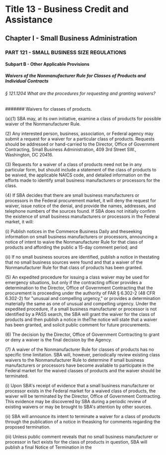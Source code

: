
# Title 13 - Business Credit and Assistance
## Chapter I - Small Business Administration
### PART 121 - SMALL BUSINESS SIZE REGULATIONS
#### Subpart B - Other Applicable Provisions
##### Waivers of the Nonmanufacturer Rule for Classes of Products and Individual Contracts
###### § 121.1204 What are the procedures for requesting and granting waivers?
####### Waivers for classes of products.

(a)(1) SBA may, at its own initiative, examine a class of products for possible waiver of the Nonmanufacturer Rule.

(2) Any interested person, business, association, or Federal agency may submit a request for a waiver for a particular class of products. Requests should be addressed or hand-carried to the Director, Office of Government Contracting, Small Business Administration, 409 3rd Street SW., Washington, DC 20416.

(3) Requests for a waiver of a class of products need not be in any particular form, but should include a statement of the class of products to be waived, the applicable NAICS code, and detailed information on the efforts made to identify small business manufacturers or processors for the class.

(4) If SBA decides that there are small business manufacturers or processors in the Federal procurement market, it will deny the request for waiver, issue notice of the denial, and provide the names, addresses, and telephone numbers of the sources found. If SBA does not initially confirm the existence of small business manufacturers or processors in the Federal market, it will:

(i) Publish notices in the Commerce Business Daily and theseeking information on small business manufacturers or processors, announcing a notice of intent to waive the Nonmanufacturer Rule for that class of products and affording the public a 15-day comment period; and

(ii) If no small business sources are identified, publish a notice in thestating that no small business sources were found and that a waiver of the Nonmanufacturer Rule for that class of products has been granted.

(5) An expedited procedure for issuing a class waiver may be used for emergency situations, but only if the contracting officer provides a determination to the Director, Office of Government Contracting that the procurement is proceeding under the authority of FAR § 6.302-2 (48 CFR 6.302-2) for "unusual and compelling urgency," or provides a determination materially the same as one of unusual and compelling urgency. Under the expedited procedure, if a small business manufacturer or processor is not identified by a PASS search, the SBA will grant the waiver for the class of products and then publish a notice in theThe notice will state that a waiver has been granted, and solicit public comment for future procurements.

(6) The decision by the Director, Office of Government Contracting to grant or deny a waiver is the final decision by the Agency.

(7) A waiver of the Nonmanufacturer Rule for classes of products has no specific time limitation. SBA will, however, periodically review existing class waivers to the Nonmanufacturer Rule to determine if small business manufacturers or processors have become available to participate in the Federal market for the waived classes of products and the waiver should be terminated.

(i) Upon SBA's receipt of evidence that a small business manufacturer or processor exists in the Federal market for a waived class of products, the waiver will be terminated by the Director, Office of Government Contracting. This evidence may be discovered by SBA during a periodic review of existing waivers or may be brought to SBA's attention by other sources.

(ii) SBA will announce its intent to terminate a waiver for a class of products through the publication of a notice in theasking for comments regarding the proposed termination.

(iii) Unless public comment reveals that no small business manufacturer or processor in fact exists for the class of products in question, SBA will publish a final Notice of Termination in the
